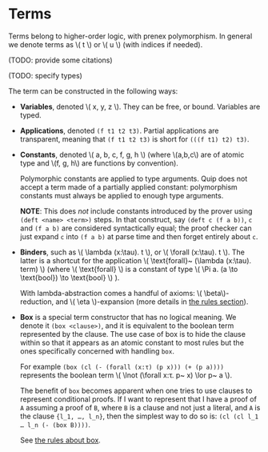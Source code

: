 # Terms

Terms belong to higher-order logic, with prenex polymorphism. In general
we denote terms as \\( t \\) or \\( u \\) (with indices if needed).

(TODO: provide some citations)

(TODO: specify types)

The term can be constructed in the following ways:

- **Variables**, denoted \\( x, y, z \\). They can be free, or bound. Variables
  are typed.
- **Applications**, denoted `(f t1 t2 t3)`. Partial applications are transparent,
  meaning that `(f t1 t2 t3)` is short for `(((f t1) t2) t3)`.

- **Constants**, denoted \\( a, b, c, f, g, h \\)
  (where \\(a,b,c\\) are of atomic type and \\(f, g, h\\)
   are functions by convention).

  Polymorphic constants are applied to type arguments. Quip does not accept
  a term made of a partially applied constant: polymorphism constants must always
  be applied to enough type arguments.

  **NOTE**:
  This does _not_ include constants introduced by the prover using `(deft <name> <term>)` steps.
  In that construct, say `(deft c (f a b))`, `c` and `(f a b)` are considered syntactically
  equal; the proof checker can just expand `c` into `(f a b)` at parse time
  and then forget entirely about `c`.

- **Binders**, such as \\( \lambda (x:\tau). t \\), or \\( \forall (x:\tau). t \\).
  The latter is a shortcut for the application
  \\( \text{forall}~ (\lambda (x:\tau). term) \\)
  (where \\( \text{forall} \\)
  is a constant of type \\( \Pi a. (a \to \text{bool}) \to \text{bool} \\) ).

  With lambda-abstraction comes a handful of axioms:
  \\( \beta\\)-reduction, and \\( \eta \\)-expansion
  (more details in [the rules section](./rules.md)).

- **Box** is a special term constructor that has no logical meaning.
  We denote it `(box <clause>)`, and it is equivalent to the boolean term
  represented by the clause. The use case of box is to hide the clause within
  so that it appears as an atomic constant to most
  rules but the ones specifically concerned with handling `box`.

  For example `(box (cl (- (forall (x:τ) (p x))) (+ (p a))))`
  represents the boolean term \\( \lnot (\forall x:τ. p~ x) \lor p~ a \\).

  The benefit of `box` becomes apparent when one tries to use clauses to
  represent conditional proofs. If I want to represent that I have a proof
  of `A` assuming a proof of `B`, where `B` is a clause and not just a literal,
  and `A` is the clause `{l_1, …, l_n}`, then
  the simplest way to do so is: `(cl (cl l_1 … l_n (- (box B))))`.

  See [the rules about box](./rules.md#box).

